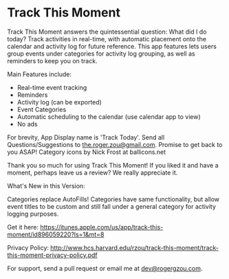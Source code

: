 Track This Moment
===============

Track This Moment answers the quintessential question: What did I do today? Track activities in real-time, with automatic placement onto the calendar and activity log for future reference. This app features lets users group events under categories for activity log grouping, as well as reminders to keep you on track. 

Main Features include: 

* Real-time event tracking 
* Reminders 
* Activity log (can be exported) 
* Event Categories 
* Automatic scheduling to the calendar (use calendar app to view) 
* No ads 

For brevity, App Display name is 'Track Today'. 
Send all Questions/Suggestions to the.roger.zou@gmail.com. Promise to get back to you ASAP! 
Category icons by Nick Frost at ballicons.net 

Thank you so much for using Track This Moment! If you liked it and have a moment, perhaps leave us a review? We really appreciate it.

What's New in this Version:

 Categories replace AutoFills! Categories have same functionality, but allow event titles to be custom and still fall under a general category for activity logging purposes.

Get it here: https://itunes.apple.com/us/app/track-this-moment/id896059220?ls=1&mt=8

Privacy Policy: http://www.hcs.harvard.edu/rzou/track-this-moment/track-this-moment-privacy-policy.pdf

For support, send a pull request or email me at dev@rogergzou.com.
